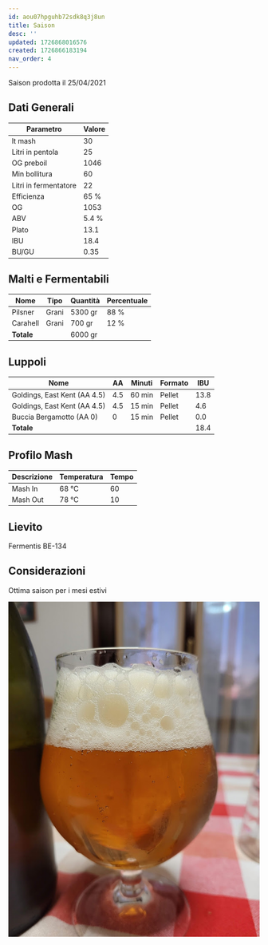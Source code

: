 ```yaml
---
id: aou07hpguhb72sdk8q3j8un
title: Saison
desc: ''
updated: 1726868016576
created: 1726866183194
nav_order: 4
---
```

Saison prodotta il 25/04/2021

## Dati Generali

| Parametro             | Valore |
| --------------------- | ------ |
| lt mash               | 30     |
| Litri in pentola      | 25     |
| OG preboil            | 1046   |
| Min bollitura         | 60     |
| Litri in fermentatore | 22     |
| Efficienza            | 65 %   |
| OG                    | 1053   |
| ABV                   | 5.4 %  |
| Plato                 | 13.1   |
| IBU                   | 18.4   |
| BU/GU                 | 0.35   |

## Malti e Fermentabili

| Nome       | Tipo  | Quantità | Percentuale |
| ---------- | ----- | -------- | ----------- |
| Pilsner    | Grani | 5300 gr  | 88 %        |
| Carahell   | Grani | 700 gr   | 12 %        |
| **Totale** |       | 6000 gr  |             |

## Luppoli

| Nome                         | AA  | Minuti | Formato | IBU  |
| ---------------------------- | --- | ------ | ------- | ---- |
| Goldings, East Kent (AA 4.5) | 4.5 | 60 min | Pellet  | 13.8 |
| Goldings, East Kent (AA 4.5) | 4.5 | 15 min | Pellet  | 4.6  |
| Buccia Bergamotto (AA 0)     | 0   | 15 min | Pellet  | 0.0  |
| **Totale**                   |     |        |         | 18.4 |

## Profilo Mash

| Descrizione | Temperatura | Tempo |
| ----------- | ----------- | ----- |
| Mash In     | 68 °C       | 60    |
| Mash Out    | 78 °C       | 10    |

## Lievito

Fermentis BE-134

## Considerazioni

Ottima saison per i mesi estivi

![saison](./assets/images/2024-09-20-23-33-33.png)
